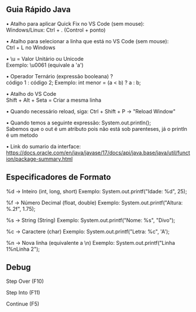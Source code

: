 
## **Guia Rápido Java**

• Atalho para aplicar Quick Fix no VS Code (sem mouse): <br>
   Windows/Linux: Ctrl + . (Control + ponto)

• Atalho para selecionar a linha que está no VS Code (sem mouse):<br>
   Ctrl + L no Windows
   
• \u = Valor Unitário ou Unicode <br>
  Exemplo: \u0061 (equivale a 'a')

• Operador Ternário
  (expressão booleana) ?<br> código 1 : código 2;
  Exemplo: int menor = (a < b) ? a : b;

• Atalho do VS Code <br>
  Shift + Alt + Seta = Criar a mesma linha

• Quando necessário reload, siga: Ctrl + Shift + P → "Reload Window"

• Quando temos a seguinte expressão: System.out.println(); <br>Sabemos que o out é um atributo pois não está sob parenteses, já o println é um metodo

• Link do sumario da interface: https://docs.oracle.com/en/java/javase/17/docs/api/java.base/java/util/function/package-summary.html


## **Especificadores de Formato**

 

%d  -> Inteiro (int, long, short)
      Exemplo: System.out.printf("Idade: %d", 25);

%f  -> Número Decimal (float, double)
      Exemplo: System.out.printf("Altura: %.2f", 1.75);

%s  -> String (String)
      Exemplo: System.out.printf("Nome: %s", "Divo");

%c  -> Caractere (char)
      Exemplo: System.out.printf("Letra: %c", 'A');

%n  -> Nova linha (equivalente a \n)
      Exemplo: System.out.printf("Linha 1%nLinha 2");


## **Debug**


Step Over 
      (F10)

Step Into 
      (F11)

Continue 
      (F5)